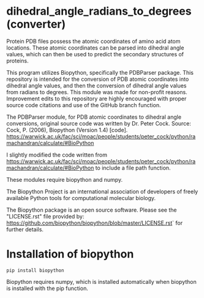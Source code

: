 dihedral_angle_radians_to_degrees (converter)
=====================
Protein PDB files possess the atomic coordinates of amino acid atom locations. These atomic coordinates can be parsed into dihedral angle values, which can then be used to predict the secondary structures of proteins. 

This program utilizes Biopython, specifically the PDBParser package. This repository is intended for the conversion of PDB atomic coordinates into dihedral angle values, and then the conversion of dihedral angle values from radians to degrees. This module was made for non-profit reasons. Improvement edits to this repository are highly encouraged with proper source code citations and use of the GitHub branch function.

The PDBParser module, for PDB atomic coordinates to dihedral angle conversions, original source code was written by Dr. Peter Cock. Source: Cock, P. (2006), Biopython (Version 1.4) [code]. https://warwick.ac.uk/fac/sci/moac/people/students/peter_cock/python/ramachandran/calculate/#BioPython 

I slightly modified the code written from https://warwick.ac.uk/fac/sci/moac/people/students/peter_cock/python/ramachandran/calculate/#BioPython to include a file path function.

These modules require biopython and numpy.

The Biopython Project is an international association of developers of freely available Python tools for computational molecular biology.

The Biopython package is an open source software. Please see the "LICENSE.rst" file provided by: <https://github.com/biopython/biopython/blob/master/LICENSE.rst>` for further details.

Installation of biopython
========================

    pip install biopython

Biopython requires numpy, which is installed automatically when biopython is installed with the pip function.
